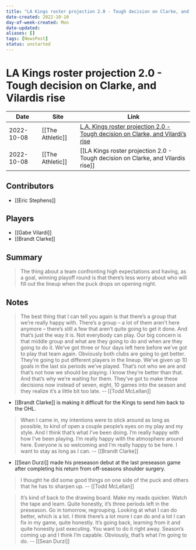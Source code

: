 ```yaml
---
title: "LA Kings roster projection 2.0 - Tough decision on Clarke, and Vilardis rise"
date-created: 2022-10-10
day-of-week-created: Mon
date-updated: 
aliases: []
tags: [NewsPost]
status: unstarted
---
```


# LA Kings roster projection 2.0 - Tough decision on Clarke, and Vilardis rise

Date | Site | Link
---|---|---
2022-10-08 | [[The Athletic]] | [L.A. Kings roster projection 2.0 - Tough decision on Clarke, and Vilardi’s rise](https://theathletic.com/3669602/2022/10/08/la-kings-roster-season-opener/)
2022-10-08 | [[The Athletic]] | [[LA Kings roster projection 2.0 - Tough decision on Clarke, and Vilardis rise]]

## Contributors
- [[Eric Stephens]]

## Players
- [[Gabe Vilardi]]
- [[Brandt Clarke]]

## Summary
> The thing about a team confronting high expectations and having, as a goal, winning playoff round is that there’s less worry about who will fill out the lineup when the puck drops on opening night.

## Notes
> The best thing that I can tell you again is that there’s a group that we’re really happy with. There’s a group – a lot of them aren’t here anymore – there’s still a few that aren’t quite going to get it done. And that’s just the way it is. Not everybody can play.
> Our big concern is that middle group and what are they going to do and when are they going to do it. We’ve got three or four days left here before we’ve got to play that team again. Obviously both clubs are going to get better. They’re going to put different players in the lineup. We’ve given up 10 goals in the last six periods we’ve played. That’s not who we are and that’s not how we should be playing.
> I know they’re better than that. And that’s why we’re waiting for them. They’ve got to make these decisions now instead of seven, eight, 10 games into the season and they realize it’s a little bit too late. -- [[Todd McLellan]]

- [[Brandt Clarke]] is making it difficult for the Kings to send him back to the OHL.

> When I came in, my intentions were to stick around as long as possible, to kind of open a couple people’s eyes on my play and my style. And I think that’s what I’ve been doing. I’m really happy with how I’ve been playing. I’m really happy with the atmosphere around here. Everyone is so welcoming and I’m really happy to be here. I want to stay as long as I can. -- [[Brandt Clarke]]

- [[Sean Durzi]] made his preseason debut at the last preseason game after completing his return from off-seasons shoulder surgery. 

> I thought he did some good things on one side of the puck and others that he has to sharpen up. -- [[Todd McLellan]]

> It’s kind of back to the drawing board. Make my reads quicker. Watch the tape and learn. Quite honestly, it’s three periods left in the preseason. Go in tomorrow, regrouping. Looking at what I can do better, which is a lot. I think there’s a lot more I can do and a lot I can fix in my game, quite honestly. It’s going back, learning from it and quite honestly just executing.
> You want to do it right away. Season’s coming up and I think I’m capable. Obviously, that’s what I’m going to do. -- [[Sean Durzi]]


